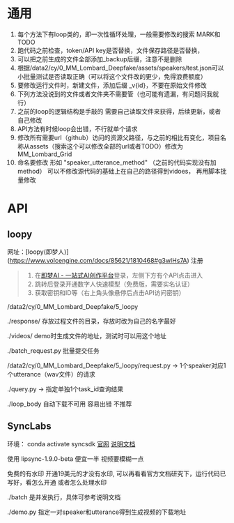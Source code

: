 # 通用
1. 每个方法下有loop类的，即一次性循环处理，一般需要修改的搜索 MARK和TODO
2. 跑代码之前检查，token/API key是否替换，文件保存路径是否替换，
3. 可以把之前生成的文件全部添加_backup后缀，注意不是删除
4. 根据/data2/cy/0_MM_Lombard_Deepfake/assets/speakers/test.json可以小批量测试是否读取正确（可以将这个文件改的更少，免得浪费额度）
5. 要修改运行文件时，新建文件，添加后缀 _v{id}，不要在原始文件修改
6. 下列方法没说到的文件或者文件夹不需要管（也可能有遗漏，有问题问我就行）
7. 之前的loop的逻辑结构是手敲的 需要自己读取文件来获得，后续更新，或者自己修改
8. API方法有时候loop会出错，不行就单个请求
9. 修改所有需要url（github）访问的资源父路径，与之前的相比有变化，项目名称从assets（搜索这个可以修改全部的url或者TODO）修改为MM_Lombard_Grid
10. 命名要修改 形如 "speaker_utterance_method" （之前的代码实现没有加method） 可以不修改源代码的基础上在自己的路径得到vidoes， 再用脚本批量修改


# API
## loopy
网址：[loopy(即梦人)] (https://www.volcengine.com/docs/85621/1810468#g3wIHs7A) 注册
> 1. 在[即梦AI - 一站式AI创作平台](https://jimeng.jianying.com/ai-tool/home/?utm_medium=aitools&utm_source=aibot&utm_campaign=null&utm_content=hw_jm_aibot)登录，左侧下方有个API点击进入
> 2. 跳转后登录开通数字人快速模型（免费版，需要实名认证）
> 3. 获取密钥和ID等（右上角头像悬停后点击API访问密钥）

/data2/cy/0_MM_Lombard_Deepfake/5_loopy

./response/ 存放过程文件的目录，存放时改为自己的名字最好

./videos/ demo时生成文件的地址，测试时可以用这个地址

./batch_request.py 批量提交任务

/data2/cy/0_MM_Lombard_Deepfake/5_loopy/request.py -> 1个speaker对应1个utterance（wav文件）的请求

./query.py  ->  指定单独1个task_id查询结果

./loop_body 自动下载不可用 容易出错 不推荐

## SyncLabs
环境： conda activate syncsdk
[官网](https://sync.so/projects)
[说明文档](https://docs.sync.so/introduction)

使用 lipsync-1.9.0-beta 便宜一半 视频要模糊一点

免费的有水印 开通19美元的才没有水印, 可以再看看官方文档研究下，运行代码已写好，看怎么开通 或者怎么处理水印

./batch 是并发执行，具体可参考说明文档

./demo.py 指定一对speaker和utterance得到生成视频的下载地址

## 




 